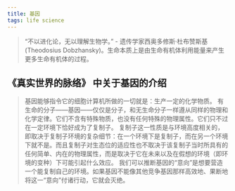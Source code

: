 ```yaml
---
title: 基因
tags: life science
---
```


> “不以进化论，无以理解生物学。” - 遗传学家西奥多修斯·杜布赞斯基(Theodosius Dobzhansky)。生命本质上是由生命有机体利用能量来产生更多生命有机体的过程。

## 《真实世界的脉络》 中关于基因的介绍
> 基因能够指令它的细胞计算机所做的一切就是：生产一定的化学物质。
> 有生命的分子——基因——仅仅是分子，和无生命分子一样遵从同样的物理和化学定律。它们不含有特殊物质，也没有任何特殊的物理属性。它们只不过在一定环境下恰好成为了复制子。
> 复制子这一性质是与环境高度相关的，即取决于复制子环境的复杂细节：在一个环境下是复制子，而在另一个环境下就不是。而且复制子对生态位的适应性也不取决于该复制子当时所具有的任何简单、内在的物理属性，而是取决于它在未来以及在假想的环境（即环境的变种）下可能引起什么效应。
> 我们可以推断基因的“意向”是想要营造一个能复制自己的环境。如果基因不能像其他竞争基因那样高效地、果断地将这一“意向”付诸行动，它就会灭绝。
